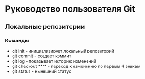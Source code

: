 # Руководство пользователя Git
## Локальные репозитории
### Команды
* git init - инициализирует локальный репозиторий
* git commit - создает коммит
* git log - показывает историю изменений
* git checkout **** - переход к изменению по первым 4 знакам
* git status - нынешний статус
